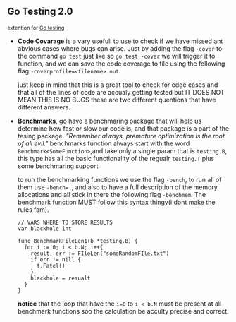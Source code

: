 ## Go Testing 2.0

<sup>extention for [Go testing](https://github.com/halladj/me/blob/7cf0648c19567129d21ea8423da58268f857b1fe/zettelkasten/20221003192330.md)</sup>

* **Code Covarage** is a vary usefull to use to check if we have missed ant abvious
  cases where bugs can arise. Just by adding the flag `-cover` to the command `go test`
  just like so `go test -cover` we will trigger it to function, and we can save the
  code coverage to file using the following flag `-coverprofile=<filename>.out`.
  
  just keep in mind that this is a great tool to check for edge cases and that all
  of the lines of code are accualy getting tested but IT DOES NOT MEAN THIS IS NO BUGS
  these are two different quentions that have different answers.
  
* **Benchmarks**, go have a benchmaring package that will help us determine how
  fast or slow our code is, and that package is a part of the tesing package.
  *"Remember always, premature optimization is the root of all evil."*
  benchmarks function always start with the word `Benchmark<SomeFunction>`,and
  take only a single param that is `testing.B`, this type has all the basic functionality
  of the regualr `testing.T` plus some benchmaring support.
  
  to run the benchmarking functions we use the flag `-bench`, to run all of them
  use `-bench=.`, and also to have a full description of the memory allocations and
  all stick in there the following flag `-benchmem`.
  The benchmark function MUST follow this syntax thingy(i dont make the rules fam).
  ```
  // VARS WHERE TO STORE RESULTS 
  var blackhole int
  
  func BenchmarkFileLen1(b *testing.B) {
    for i := 0; i < b.N; i++{ 
      result, err := FIleLen("someRandomFIle.txt")
      if err != nill {
        t.Fatel()
      }
      blackhole = resualt
    }
  }
  ```
  **notice** that the loop that have the `i=0` to `i < b.N` must be present at all
  benchmark functions soo the calculation be acculty precise and correct.
  
